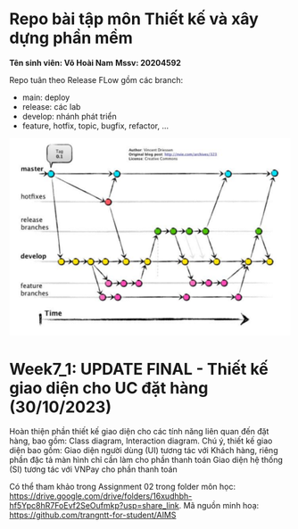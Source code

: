 # Repo bài tập môn Thiết kế và xây dựng phần mềm
**Tên sinh viên: Võ Hoài Nam**
**Mssv: 20204592**

Repo tuân theo Release FLow gồm các branch:
- main: deploy
- release: các lab 
- develop: nhánh phát triển
- feature, hotfix, topic, bugfix, refactor, ...

![Alt text](workflow.png)


# Week7_1: UPDATE FINAL - Thiết kế giao diện cho UC đặt hàng (30/10/2023)

Hoàn thiện phần thiết kế giao diện cho các tính năng liên quan đến đặt hàng, bao gồm: Class diagram, Interaction diagram. Chú ý, thiết kế giao diện bao gồm:
Giao diện người dùng (UI) tương tác với Khách hàng, riêng phần đặc tả màn hình chỉ cần làm cho phần thanh toán
Giao diện hệ thống (SI) tương tác với VNPay cho phần thanh toán

Có thể tham khảo trong Assignment 02 trong folder môn học: https://drive.google.com/drive/folders/16xudhbh-hf5Ypc8hR7FoEvf2SeOufmkp?usp=share_link. Mã nguồn minh hoạ: https://github.com/trangntt-for-student/AIMS

